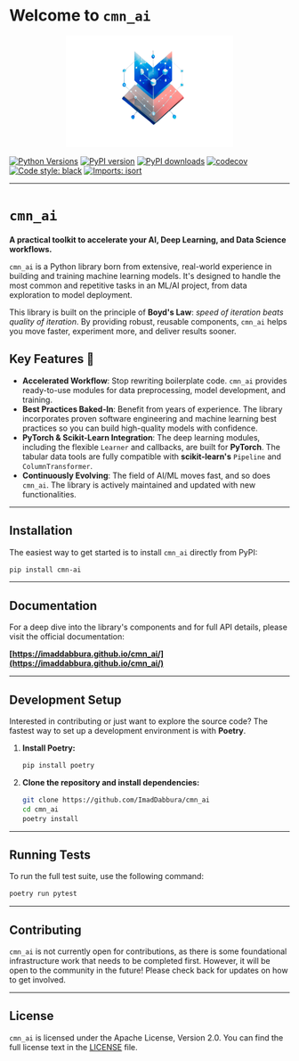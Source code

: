 # Welcome to `cmn_ai`

<p align="center">
<img src="https://raw.githubusercontent.com/ImadDabbura/cmn_ai/main/logo.png" width="300" height="200">
</p>

[![Python Versions](https://img.shields.io/badge/python-_3.13-blue.svg)](https://www.python.org/downloads/)
[![PyPI version](https://img.shields.io/pypi/v/cmn_ai.svg)](https://pypi.org/project/cmn_ai/)
[![PyPI downloads](https://img.shields.io/pypi/dm/cmn_ai.svg)](https://pypi.org/project/cmn_ai/)
[![codecov](https://codecov.io/gh/imaddabbura/cmn_ai/branch/main/graph/badge.svg)](https://codecov.io/gh/imaddabbura/cmn_ai)
[![Code style: black](https://img.shields.io/badge/code%20style-black-000000.svg)](https://github.com/psf/black)
[![Imports: isort](https://img.shields.io/badge/%20imports-isort-%231674b1?style=flat&labelColor=ef8336)](https://pycqa.github.io/isort/)

---

# `cmn_ai`

**A practical toolkit to accelerate your AI, Deep Learning, and Data Science workflows.**

`cmn_ai` is a Python library born from extensive, real-world experience in building and training machine learning models. It's designed to handle the most common and repetitive tasks in an ML/AI project, from data exploration to model deployment.

This library is built on the principle of **Boyd's Law**: _speed of iteration beats quality of iteration_. By providing robust, reusable components, `cmn_ai` helps you move faster, experiment more, and deliver results sooner.

## Key Features 🚀

- **Accelerated Workflow**: Stop rewriting boilerplate code. `cmn_ai` provides ready-to-use modules for data preprocessing, model development, and training.
- **Best Practices Baked-In**: Benefit from years of experience. The library incorporates proven software engineering and machine learning best practices so you can build high-quality models with confidence.
- **PyTorch & Scikit-Learn Integration**: The deep learning modules, including the flexible `Learner` and callbacks, are built for **PyTorch**. The tabular data tools are fully compatible with **scikit-learn's** `Pipeline` and `ColumnTransformer`.
- **Continuously Evolving**: The field of AI/ML moves fast, and so does `cmn_ai`. The library is actively maintained and updated with new functionalities.

---

## Installation

The easiest way to get started is to install `cmn_ai` directly from PyPI:

```sh
pip install cmn-ai
```

---

## Documentation

For a deep dive into the library's components and for full API details, please visit the official documentation:

**[https://imaddabbura.github.io/cmn_ai/](https://imaddabbura.github.io/cmn_ai/)**

---

## Development Setup

Interested in contributing or just want to explore the source code? The fastest way to set up a development environment is with **Poetry**.

1.  **Install Poetry:**
    ```sh
    pip install poetry
    ```
2.  **Clone the repository and install dependencies:**
    ```sh
    git clone https://github.com/ImadDabbura/cmn_ai
    cd cmn_ai
    poetry install
    ```

---

## Running Tests

To run the full test suite, use the following command:

```sh
poetry run pytest
```

---

## Contributing

`cmn_ai` is not currently open for contributions, as there is some foundational infrastructure work that needs to be completed first. However, it will be open to the community in the future\! Please check back for updates on how to get involved.

---

## License

`cmn_ai` is licensed under the Apache License, Version 2.0. You can find the full license text in the [LICENSE](LICENCE) file.
